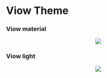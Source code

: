 # Viow Theme

### Viow material
<p align="center">
    <img src="https://vinala.pixidev.com/screen_material.png" >
</p>

### Viow light

<p align="center">
    <img src="https://vinala.pixidev.com/screen_light.png" >
</p>